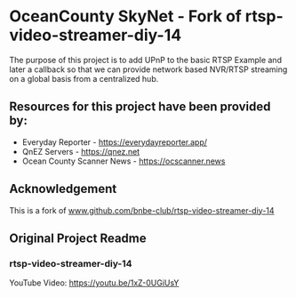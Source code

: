# OceanCounty SkyNet - Fork of rtsp-video-streamer-diy-14
The purpose of this project is to add UPnP to the basic RTSP Example and later a callback so that we can provide network based NVR/RTSP streaming on a global basis from a centralized hub.

## Resources for this project have been provided by:
- Everyday Reporter - https://everydayreporter.app/
- QnEZ Servers - https://qnez.net
- Ocean County Scanner News - https://ocscanner.news

## Acknowledgement
This is a fork of www.github.com/bnbe-club/rtsp-video-streamer-diy-14

## Original Project Readme
### rtsp-video-streamer-diy-14
YouTube Video: https://youtu.be/1xZ-0UGiUsY
